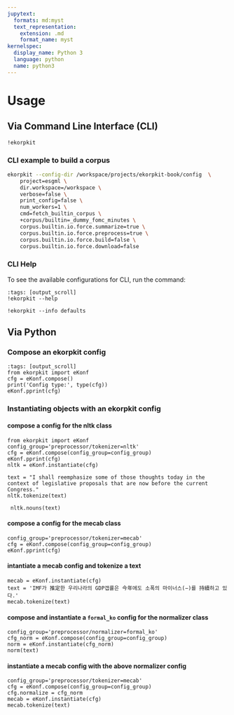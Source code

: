 ```yaml
---
jupytext:
  formats: md:myst
  text_representation:
    extension: .md
    format_name: myst
kernelspec:
  display_name: Python 3
  language: python
  name: python3
---
```


# Usage

## Via Command Line Interface (CLI)

```{code-cell} ipython3
!ekorpkit
```

### CLI example to build a corpus

```bash
ekorpkit --config-dir /workspace/projects/ekorpkit-book/config  \
    project=esgml \
    dir.workspace=/workspace \
    verbose=false \
    print_config=false \
    num_workers=1 \
    cmd=fetch_builtin_corpus \
    +corpus/builtin=_dummy_fomc_minutes \
    corpus.builtin.io.force.summarize=true \
    corpus.builtin.io.force.preprocess=true \
    corpus.builtin.io.force.build=false \
    corpus.builtin.io.force.download=false
```

### CLI Help

To see the available configurations for CLI, run the command:

```{code-cell} ipython3
:tags: [output_scroll]
!ekorpkit --help
```

```{code-cell} ipython3
!ekorpkit --info defaults
```

## Via Python

### Compose an ekorpkit config

```{code-cell} ipython3
:tags: [output_scroll]
from ekorpkit import eKonf
cfg = eKonf.compose()
print('Config type:', type(cfg))
eKonf.pprint(cfg)
```

### Instantiating objects with an ekorpkit config

#### compose a config for the nltk class

```{code-cell} ipython3
from ekorpkit import eKonf
config_group='preprocessor/tokenizer=nltk'
cfg = eKonf.compose(config_group=config_group)
eKonf.pprint(cfg)
nltk = eKonf.instantiate(cfg)
```

```{code-cell} ipython3
text = "I shall reemphasize some of those thoughts today in the context of legislative proposals that are now before the current Congress."
nltk.tokenize(text)
```

```{code-cell} ipython3
 nltk.nouns(text)
```

#### compose a config for the mecab class

```{code-cell} ipython3
config_group='preprocessor/tokenizer=mecab'
cfg = eKonf.compose(config_group=config_group)
eKonf.pprint(cfg)
```

#### intantiate a mecab config and tokenize a text

```{code-cell} ipython3
mecab = eKonf.instantiate(cfg)
text = 'IMF가 推定한 우리나라의 GDP갭률은 今年에도 소폭의 마이너스(−)를 持續하고 있다.'
mecab.tokenize(text)
```

#### compose and instantiate a `formal_ko` config for the normalizer class

```{code-cell} ipython3
config_group='preprocessor/normalizer=formal_ko'
cfg_norm = eKonf.compose(config_group=config_group)
norm = eKonf.instantiate(cfg_norm)
norm(text)
```

#### instantiate a mecab config with the above normalizer config

```{code-cell} ipython3
config_group='preprocessor/tokenizer=mecab'
cfg = eKonf.compose(config_group=config_group)
cfg.normalize = cfg_norm
mecab = eKonf.instantiate(cfg)
mecab.tokenize(text)
```
